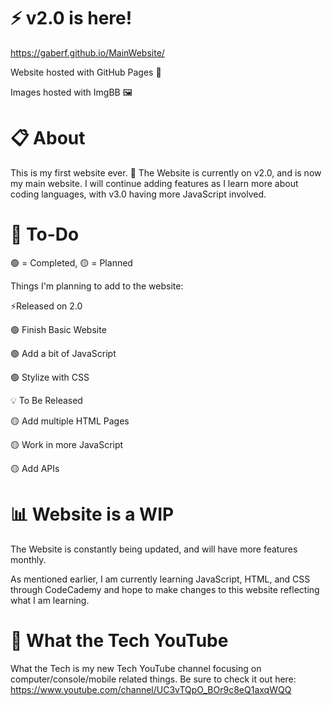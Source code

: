 # ⚡ v2.0 is here!
https://gaberf.github.io/MainWebsite/

Website hosted with GitHub Pages 🔗

Images hosted with ImgBB 🖼️

# 📋 About

This is my first website ever. 🏹 The Website is currently on v2.0, and is now  my main website. I will continue adding features as I learn more about coding languages, with v3.0 having more JavaScript involved.

# 📝 To-Do

🟢 = Completed, 🟡 = Planned

Things I'm planning to add to the website:

⚡Released on 2.0

🟢 Finish Basic Website

🟢 Add a bit of JavaScript

🟢 Stylize with CSS

💡 To Be Released

🟡 Add multiple HTML Pages

🟡 Work in more JavaScript

🟡 Add APIs

# 📊 Website is a WIP

The Website is constantly being updated, and will have more features monthly.

As mentioned earlier, I am currently learning JavaScript, HTML, and CSS through CodeCademy and hope to make changes to this website reflecting what I am learning.

# 🤯 What the Tech YouTube

What the Tech is my new Tech YouTube channel focusing on computer/console/mobile related things. Be sure to check it out here: https://www.youtube.com/channel/UC3vTQpO_BOr9c8eQ1axqWQQ
